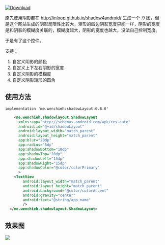[ ![Download](https://api.bintray.com/packages/wenchieh/maven/shadowLayout/images/download.svg?version=0.8.0) ](https://bintray.com/wenchieh/maven/shadowLayout/0.8.0/link)


原先使用阴影都在 http://inloop.github.io/shadow4android/ 生成一个 .9 图，但是这个网站生成的阴影局限性比较大，矩形的四边阴影宽度只能一样，阴影的宽度是和阴影的模糊度关联的，模糊度越大，阴影的宽度也越大，没法自己控制宽度。

于是有了这个控件。

支持：
1. 自定义阴影的颜色
2. 自定义上下左右阴影的宽度
3. 自定义阴影的模糊度
4. 自定义阴影矩形的圆角


## 使用方法
```
implementation 'me.wenchieh:shadowLayout:0.8.0'
```
```xml
    <me.wenchieh.shadowlayout.ShadowLayout
      xmlns:app="http://schemas.android.com/apk/res-auto"
      android:id="@+id/shadowLayout"
      android:layout_width="match_parent"
      android:layout_height="match_parent"
      app:blur="20dp"
      app:radius="5dp"
      app:shadowBottom="10dp"
      app:shadowTop="20dp"
      app:shadowLeft="15dp"
      app:shadowRight="15dp"
      app:shadowColor="@color/colorPrimary"
      >
    <TextView
        android:layout_width="match_parent"
        android:layout_height="match_parent"
        android:background="@color/colorAccent"
        android:gravity="center"
        android:text="@string/app_name"
        />
  </me.wenchieh.shadowlayout.ShadowLayout>

```


## 效果图

![](http://7xt4re.com1.z0.glb.clouddn.com/20180718153188520047758.png)